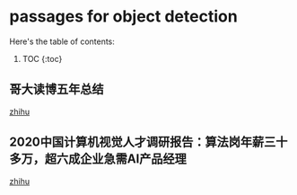 # passages for object detection

Here's the table of contents:

1. TOC
{:toc}


## 哥大读博五年总结  
[zhihu](https://zhuanlan.zhihu.com/p/338193330)

## 2020中国计算机视觉人才调研报告：算法岗年薪三十多万，超六成企业急需AI产品经理
[zhihu](https://zhuanlan.zhihu.com/p/352546641)